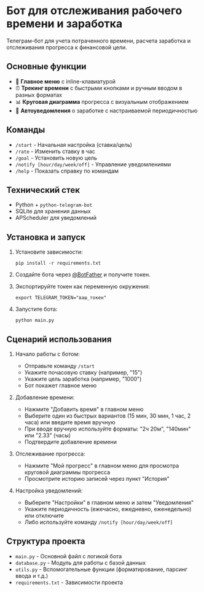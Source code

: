 # Бот для отслеживания рабочего времени и заработка

Телеграм-бот для учета потраченного времени, расчета заработка и отслеживания прогресса к финансовой цели.

## Основные функции

- 📌 **Главное меню** с inline-клавиатурой
- ⏰ **Трекинг времени** с быстрыми кнопками и ручным вводом в разных форматах
- 📊 **Круговая диаграмма** прогресса с визуальным отображением
- 🔔 **Автоуведомления** о заработке с настраиваемой периодичностью

## Команды

- `/start` - Начальная настройка (ставка/цель)
- `/rate` - Изменить ставку в час
- `/goal` - Установить новую цель
- `/notify [hour/day/week/off]` - Управление уведомлениями
- `/help` - Показать справку по командам

## Технический стек

- Python + `python-telegram-bot`
- SQLite для хранения данных
- APScheduler для уведомлений

## Установка и запуск

1. Установите зависимости:
   ```
   pip install -r requirements.txt
   ```

2. Создайте бота через [@BotFather](https://t.me/BotFather) и получите токен.

3. Экспортируйте токен как переменную окружения:
   ```
   export TELEGRAM_TOKEN="ваш_токен"
   ```

4. Запустите бота:
   ```
   python main.py
   ```

## Сценарий использования

1. Начало работы с ботом:
   - Отправьте команду `/start`
   - Укажите почасовую ставку (например, "15")
   - Укажите цель заработка (например, "1000")
   - Бот покажет главное меню

2. Добавление времени:
   - Нажмите "Добавить время" в главном меню
   - Выберите один из быстрых вариантов (15 мин, 30 мин, 1 час, 2 часа) или введите время вручную
   - При вводе вручную используйте форматы: "2ч 20м", "140мин" или "2.33" (часы)
   - Подтвердите добавление времени

3. Отслеживание прогресса:
   - Нажмите "Мой прогресс" в главном меню для просмотра круговой диаграммы прогресса
   - Просмотрите историю записей через пункт "История"

4. Настройка уведомлений:
   - Выберите "Настройки" в главном меню и затем "Уведомления"
   - Укажите периодичность (ежечасно, ежедневно, еженедельно) или отключите
   - Либо используйте команду `/notify [hour/day/week/off]`

## Структура проекта

- `main.py` - Основной файл с логикой бота
- `database.py` - Модуль для работы с базой данных
- `utils.py` - Вспомогательные функции (форматирование, парсинг ввода и т.д.)
- `requirements.txt` - Зависимости проекта 